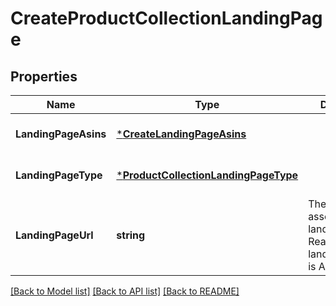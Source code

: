 # CreateProductCollectionLandingPage

## Properties
Name | Type | Description | Notes
------------ | ------------- | ------------- | -------------
**LandingPageAsins** | [***CreateLandingPageAsins**](CreateLandingPageAsins.md) |  | [optional] [default to null]
**LandingPageType** | [***ProductCollectionLandingPageType**](ProductCollectionLandingPageType.md) |  | [optional] [default to null]
**LandingPageUrl** | **string** | The URL associated to the landing page. Read only if landingPageType is ASIN_LIST | [optional] [default to null]

[[Back to Model list]](../README.md#documentation-for-models) [[Back to API list]](../README.md#documentation-for-api-endpoints) [[Back to README]](../README.md)

